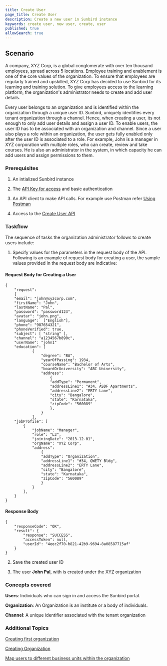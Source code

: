 ```yaml
---
title: Create User
page_title: Create User
description: Create a new user in Sunbird instance
keywords: create user, new user, create, user
published: true
allowSearch: true
---
```

## Scenario

A company, XYZ Corp, is a global conglomerate with over ten thousand employees, spread across 5 locations. Employee training and enablement is one of the core values of the organization. To ensure that employees are regularly trained and upskilled, XYZ Corp has decided to use Sunbird for its learning and training solution. To give employees access to the learning platform, the organization's administrator needs to create and add user details. 

Every user belongs to an organization and is identified within the organization through a unique user ID. Sunbird, uniquely identifies every tenant organization through a channel. Hence, when creating a user, its not enough to only add user details and assign a user ID. To enable users, the user ID has to be associated with an organization and channel. Since a user also plays a role within an organization, the user gets fully enabled only after the user ID is associated to a role. For example, John is a manager in XYZ corporation with multiple roles, who can create, review and take courses. He is also an administrator in the system, in which capacity he can add users and assign permissions to them.  

### Prerequisites

1. An intialized Sunbird instance

2. The [API Key for access](http://www.sunbird.org) and basic authentication
  
3. An API client to make API calls. For example use Postman refer [Using Postman](http://www.sunbird.org/apis/framework/#tag/usingpostman)

4. Access to the [Create User API](http://www.sunbird.org/apis/userapi/#operation/Create%20User)

### Taskflow
 
The sequence of tasks the organization administrator follows to create users include:

1. Specify values for the parameters in the request body of the API. Following is an example of request body for creating a user, the sample values provided in the request body are indicative:

#### Request Body for Creating a User

    {
        "request": 
        {
        "email": "john@xyzcorp.com",
        "firstName": "John", 
        "lastName": "Pal",
        "password": "password123",
        "avatar": "john.png",
        "language":  ["English"],
        "phone": "987654321", 
        "phoneVerified": true,
        "subject": [ "string" ],
        "channel": "a1234567b890c",
        "userName": "john1"
        "education": [
                {
                    "degree": "BA",
                    "yearOfPassing": 1934,
                    "courseName": "Bachelor of Arts",
                    "boardOrUniversity": "ABC University",
                    "address": 
                        {
                        "addType": "Permanent",
                        "addressLine1": "#34, ASDF Apartments",
                        "addressLine2": "ERTY Lane",
                        "city": "Bangalore",
                        "state": "Karnataka",
                        "zipCode": "560089"
                        },
                    }
                ],
        "jobProfile": [
            {
                "jobName": "Manager",
                "role": "L3",
                "joiningDate": "2013-12-01",
                "orgName": "XYZ Corp",
                "address": 
                    {
                    "addType": "Organization",
                    "addressLine1": "#34, QWETY Bldg",
                    "addressLine2": "ERTY Lane",
                    "city": "Bangalore",
                    "state": "Karnataka",
                    "zipCode": "560089"
                    }
                }
            ],
        }
    }


#### Response Body 

    {
        "responseCode": "OK",
        "result": {
            "response": "SUCCESS",
            "accessToken": null,
            "userId": "4eec2f70-b821-42b9-9694-8a08587715af"
        }
    }

2. Save the created user ID

3. The user **John Pal**, with is created under the XYZ organization

### Concepts covered

**Users**: Individuals who can sign in and access the Sunbird portal.

**Organization**: An Organization is an institute or a body of individuals. 

**Channel**: A unique identifier associated with the tenant organization

### Additional Topics

[Creating first organization](http://www.sunbird.org/developer-docs/initialization)

[Creating Organization](http://www.sunbird.org/developer-docs/how-to-guide/how_to_create_organization)

[Map users to different business units within the organization](http://www.sunbird.org/developer-docs/how-to-guide/how_to_create_org_add_user)